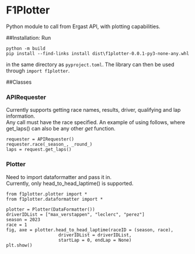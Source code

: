 # F1Plotter
Python module to call from Ergast API, with plotting capabilities.

##Installation: 
Run 
``` 
python -m build
pip install --find-links install dist\f1plotter-0.0.1-py3-none-any.whl
``` 
in the same directory as ```pyproject.toml```.
The library can then be used through ```import f1plotter```.


##Classes
### APIRequester
Currently supports getting race names, results, driver, qualifying and lap information.<br>
Any call must have the race specified. An example of using follows, where get_laps() can also be any other _get_ function.<br>
``` 
requester = APIRequester()
requester.race(_season_, _round_)
laps = request.get_laps()
```

### Plotter
Need to import dataformatter and pass it in.<br>
Currently, only head_to_head_laptime() is supported. 

``` 
from f1plotter.plotter import *
from f1plotter.dataformatter import *

plotter = Plotter(DataFormatter())
driverIDList = ["max_verstappen", "leclerc", "perez"]
season = 2023
race = 1
fig, axe = plotter.head_to_head_laptime(raceID = (season, race), 
					driverIDList = driverIDList, 
					startLap = 0, endLap = None)
plt.show()

```
